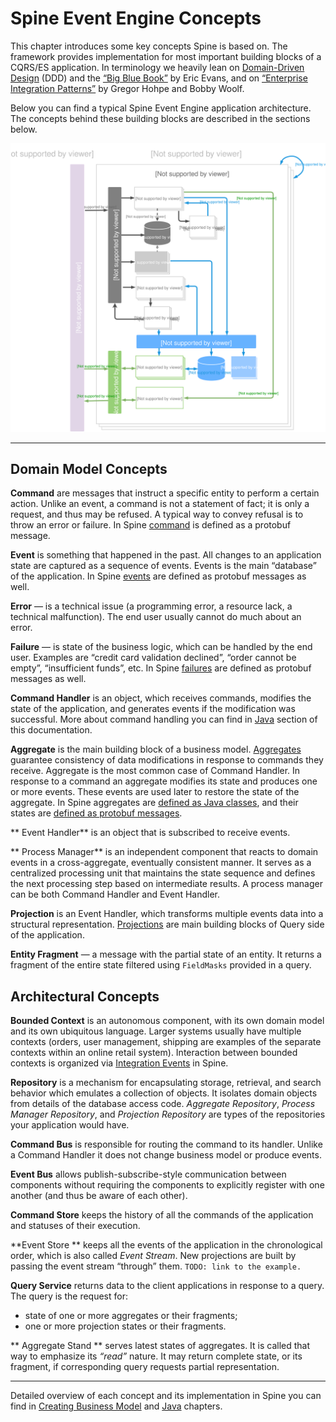   

# Spine Event Engine Concepts

This chapter introduces some key concepts Spine is based on. The framework provides implementation for most important building blocks of a CQRS/ES application. In terminology we heavily lean on [Domain-Driven Design](https://www.wikiwand.com/en/Domain-driven_design) (DDD) and the [“Big Blue Book”](http://www.amazon.com/Domain-Driven-Design-Tackling-Complexity-Software/dp/0321125215) by Eric Evans, and on [“Enterprise Integration Patterns”](http://www.amazon.com/o/asin/0321200683/ref=nosim/enterpriseint-20) by Gregor Hohpe and Bobby Woolf. 

Below you can find a typical Spine Event Engine application architecture. The concepts behind these building blocks are described in the sections below.

![Spine Application Architecture](Spine-Application-Architecture.svg)

---


## Domain Model Concepts

**Command** are messages that instruct a specific entity to perform a certain action. Unlike an event, a command is not a statement of fact; it is only a request, and thus may be refused. A typical way to convey refusal is to throw an error or failure. In Spine [command](../biz-model/commands.md) is defined as a protobuf message.

**Event** is something that happened in the past.
All changes to an application state are captured as a sequence of events. Events is the main “database” of the application. In Spine [events](../biz-model/event.md) are defined as protobuf messages as well.

**Error** — is a technical issue (a programming error, a resource lack, a technical malfunction). The end user usually cannot do much about an error.

**Failure** — is state of the business logic, which can be handled by the end user. Examples are “credit card validation declined”,  “order cannot be empty”, “insufficient funds”, etc. In Spine [failures](../biz-model/failures.md) are defined as protobuf messages as well.

**Command Handler** is an object, which receives commands, modifies the state of the application, and generates events if the modification was successful. More about command handling you can find in [Java](../java/command-handler.md) section of this documentation.

**Aggregate** is the main building block of a business model. [Aggregates](http://martinfowler.com/bliki/DDD_Aggregate.html) guarantee consistency of data modifications in response to commands they receive. Aggregate is the most common case of Command Handler. In response to a command an aggregate modifies its state and produces one or more events. These events are used later to restore the state of the aggregate. In Spine aggregates are [defined as Java classes](../java/aggregate.md), and their states are [defined as protobuf messages](../biz-model/aggregate-states.md).

** Event Handler** is an object that is subscribed to receive events.

** Process Manager** is an independent component that reacts to domain events in a cross-aggregate, eventually consistent manner. It serves as a centralized processing unit that maintains the state sequence and defines the next processing step based on intermediate results. A process manager can be both Command Handler and Event Handler. 

**Projection** is an Event Handler, which transforms multiple events data into a structural representation. [Projections](/biz-model/projections.md) are main building blocks of Query side of the application.

**Entity Fragment** — a message with the partial state of an entity. It returns a fragment of the entire state filtered using `FieldMasks` provided in a query.

## Architectural Concepts

**Bounded Context** is an autonomous component, with its own domain model and its own ubiquitous language. Larger systems usually have multiple contexts (orders, user management, shipping are examples of the separate contexts within an online retail system). Interaction between bounded contexts is organized via [Integration Events](/biz-model/integration-events.md) in Spine.

**Repository** is a mechanism for encapsulating storage, retrieval, and search behavior which emulates a collection of objects. It isolates domain objects from details of the database access code. *Aggregate Repository*, *Process Manager Repository*, and *Projection Repository* are types of the repositories your application would have.

**Command Bus** is responsible for routing the command to its handler. Unlike a Command Handler it does not change business model or produce events.

**Event Bus** allows publish-subscribe-style communication between components without requiring the components to explicitly register with one another (and thus be aware of each other).

**Command Store** keeps the history of all the commands of the application and statuses of their execution.

**Event Store ** keeps all the events of the application in the chronological order, which is also called *Event Stream*. New projections are built by passing the event stream “through” them. `TODO: link to the example.`

**Query Service** returns data to the client applications in response to a query. The query is the request for:
* state of one or more aggregates or their fragments;
* one or more projection states or their fragments.


** Aggregate Stand ** serves latest states of aggregates. It is called that way to emphasize its _“read”_ nature. It may return complete state, or its fragment, if corresponding query requests partial representation.

___

Detailed overview of each concept and its implementation in Spine you can find in  [Creating Business Model](../biz-model/index.md) and [Java](../java/index.md) chapters.

